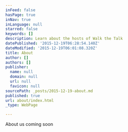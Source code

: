 ```yaml
---
inFeed: false
hasPage: true
inNav: true
inLanguage: null
starred: false
keywords: []
description: Learn about the hosts of Walk the Talk
datePublished: '2015-12-19T06:28:54.140Z'
dateModified: '2015-12-19T06:01:08.320Z'
title: About
author: []
authors: []
publisher:
  name: null
  domain: null
  url: null
  favicon: null
sourcePath: _posts/2015-12-19-about.md
published: true
url: about/index.html
_type: WebPage

---
```

About us coming soon